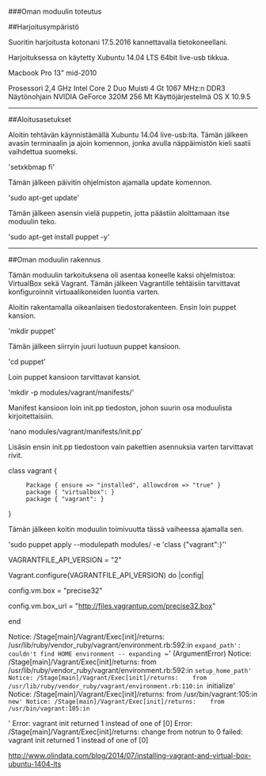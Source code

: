 ###Oman moduulin toteutus

##Harjoitusympäristö

Suoritin harjoitusta kotonani 17.5.2016 kannettavalla tietokoneellani.

Harjoituksessa on käytetty Xubuntu 14.04 LTS 64bit live-usb tikkua.

Macbook Pro 13" mid-2010

Prosessori  2,4 GHz Intel Core 2 Duo
Muisti  4 Gt 1067 MHz:n DDR3
Näytönohjain  NVIDIA GeForce 320M 256 Mt
Käyttöjärjestelmä OS X 10.9.5

----

##Aloitusasetukset

Aloitin tehtävän käynnistämällä Xubuntu 14.04 live-usb:lta. Tämän jälkeen avasin terminaalin ja ajoin komennon, jonka avulla näppäimistön kieli saatii vaihdettua suomeksi.

'setxkbmap fi'

Tämän jälkeen päivitin ohjelmiston ajamalla update komennon.

'sudo apt-get update'

Tämän jälkeen asensin vielä puppetin, jotta päästiin aloittamaan itse moduulin teko.

'sudo apt-get install puppet -y'

----

##Oman moduulin rakennus

Tämän moduulin tarkoituksena oli asentaa koneelle kaksi ohjelmistoa: VirtualBox sekä Vagrant. Tämän jälkeen Vagrantille tehtäisiin tarvittavat konfiguroinnit virtuaalikoneiden luontia varten.

Aloitin rakentamalla oikeanlaisen tiedostorakenteen. Ensin loin puppet kansion.

'mkdir puppet'

Tämän jälkeen siirryin juuri luotuun puppet kansioon.

'cd puppet'

Loin puppet kansioon tarvittavat kansiot.

'mkdir -p modules/vagrant/manifests/'

Manifest kansioon loin init.pp tiedoston, johon suurin osa moduulista kirjoitettaisiin.

'nano modules/vagrant/manifests/init.pp'

Lisäsin ensin init.pp tiedostoon vain pakettien asennuksia varten tarvittavat rivit.

class vagrant {

         Package { ensure => "installed", allowcdrom => "true" }
         package { "virtualbox": }
         package { "vagrant": }
}

Tämän jälkeen koitin moduulin toimivuutta tässä vaiheessa ajamalla sen.

'sudo puppet apply --modulepath modules/ -e 'class {"vagrant":}''

VAGRANTFILE_API_VERSION = "2"

Vagrant.configure(VAGRANTFILE_API_VERSION) do |config|

config.vm.box = "precise32"

config.vm.box_url = "http://files.vagrantup.com/precise32.box"

end

Notice: /Stage[main]/Vagrant/Exec[init]/returns: /usr/lib/ruby/vendor_ruby/vagrant/environment.rb:592:in `expand_path': couldn't find HOME environment -- expanding `~' (ArgumentError)
Notice: /Stage[main]/Vagrant/Exec[init]/returns: 	from /usr/lib/ruby/vendor_ruby/vagrant/environment.rb:592:in `setup_home_path'
Notice: /Stage[main]/Vagrant/Exec[init]/returns: 	from /usr/lib/ruby/vendor_ruby/vagrant/environment.rb:110:in `initialize'
Notice: /Stage[main]/Vagrant/Exec[init]/returns: 	from /usr/bin/vagrant:105:in `new'
Notice: /Stage[main]/Vagrant/Exec[init]/returns: 	from /usr/bin/vagrant:105:in `<main>'
Error: vagrant init returned 1 instead of one of [0]
Error: /Stage[main]/Vagrant/Exec[init]/returns: change from notrun to 0 failed: vagrant init returned 1 instead of one of [0]



http://www.olindata.com/blog/2014/07/installing-vagrant-and-virtual-box-ubuntu-1404-lts
